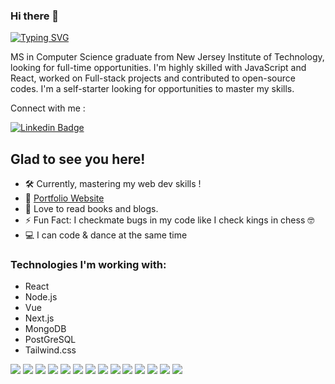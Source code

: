 ### Hi there 👋
[![Typing SVG](https://readme-typing-svg.herokuapp.com?font=Pacifico&weight=450&size=30&pause=500&color=F79FD1&multiline=true&random=true&width=435&lines=I'm+Khushi+Jain)](https://git.io/typing-svg)

MS in Computer Science graduate from New Jersey Institute of Technology, looking for full-time opportunities. I'm highly skilled with JavaScript and React, worked on Full-stack projects and contributed to open-source codes. I'm a self-starter looking for opportunities to master my skills. 

Connect with me : 

 [![Linkedin Badge](https://img.shields.io/badge/LinkedIn-0077B5?style=for-the-badge&logo=linkedin&logoColor=white)](https://www.linkedin.com/in/khushijain26/)


 ## Glad to see you here!
 
- 🛠 Currently, mastering my web dev skills !
- 🚀 [Portfolio Website](https://khushijain.netlify.app)
- 📰 Love to read books and blogs.
- ⚡ Fun Fact: I checkmate bugs in my code like I check kings in chess 🤓
- 💻 I can code & dance at the same time
### Technologies I'm working with:

- React
- Node.js
- Vue
- Next.js
- MongoDB
- PostGreSQL
- Tailwind.css

<p align="left">
 <a href="#"><img src="https://img.shields.io/badge/HTML5-red?style=for-the-badge"/></a>
<a href="#"><img src="https://img.shields.io/badge/CSS3-white?style=for-the-badge" /></a>
<a href="#"><img src="https://img.shields.io/badge/Javascript-yellow?style=for-the-badge"/></a>
<a href="#"><img src="https://img.shields.io/badge/MongoDB-green?style=for-the-badge"/></a>
<a href="#"><img src="https://img.shields.io/badge/Express-black?style=for-the-badge"/></a>
<a href="#"><img src="https://img.shields.io/badge/React-blue?style=for-the-badge"/></a>
<a href="#"><img src="https://img.shields.io/badge/Node.JS-blue?style=for-the-badge"/></a>
<a href="#"><img src="https://img.shields.io/badge/Tailwind%20CSS-orange?style=for-the-badge"/></a>
<a href="#"><img src="https://img.shields.io/badge/Next.js-pink?style=for-the-badge"/></a>
<a href="#"><img src="https://img.shields.io/badge/React-blue?style=for-the-badge"/></a>
<a href="#"><img src="https://img.shields.io/badge/Git-red?style=for-the-badge"/></a>
<a href="#"><img src="https://img.shields.io/badge/GitHub-white?style=for-the-badge"/></a>
<a href="#"><img src="https://img.shields.io/badge/VSCode-cyan?style=for-the-badge"/></a>
<a href="#"><img src="https://img.shields.io/badge/Postman-orange?style=for-the-badge"/></a>
</p>

